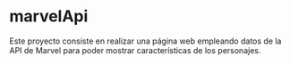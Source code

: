 # marvelApi
Este proyecto consiste en realizar una página web empleando datos de la API de Marvel para poder mostrar características de los personajes.
